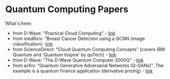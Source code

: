 # Quantum Computing Papers

What's here:
- from D-Wave: "Practical Cloud Computing" - [link](https://github.com/lynnlangit/learning-quantum/blob/main/3_whitepapers/14-1047A-A_Practical_Quantum_Computing_An_Update.pdf)
- from medRxiv: "Breast Cancer Detection using a QCNN (image classification)- [link](https://github.com/lynnlangit/learning-quantum/blob/main/3_whitepapers/2020.06.21.20136655v1.full.pdf)
- from ScienceDirect: "Cloud Quantum Computing Concepts" (covers IBM Quantum and 'Quantum Inspire' by quTech) - [link](https://github.com/lynnlangit/learning-quantum/blob/main/3_whitepapers/Cloud_Quantum_Computing_Concept_and_Development_A_.pdf)
- from D-Wave: "The D-Wave Quantum Computer 2000Q" - [link](https://github.com/lynnlangit/learning-quantum/blob/main/3_whitepapers/D-Wave%202000Q%20Tech%20Collateral_0117F.pdf)
- from arXiv: "Quantum Generative Adversarial Networks (Q-GANs)". The example is a quantum finance application (derivative pricing) - [link](https://github.com/lynnlangit/learning-quantum/blob/main/3_whitepapers/qGan-FinTech.pdf)
